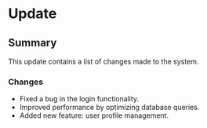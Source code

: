# Update

## Summary
This update contains a list of changes made to the system.

### Changes

* Fixed a bug in the login functionality.
* Improved performance by optimizing database queries.
* Added new feature: user profile management.